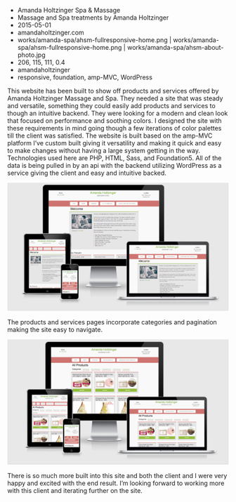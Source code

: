 * Amanda Holtzinger Spa & Massage
* Massage and Spa treatments by Amanda Holtzinger
* 2015-05-01
* amandaholtzinger.com
* works/amanda-spa/ahsm-fullresponsive-home.png | works/amanda-spa/ahsm-fullresponsive-home.png | works/amanda-spa/ahsm-about-photo.jpg
* 206, 115, 111, 0.4
* amandaholtzinger
* responsive, foundation, amp-MVC, WordPress

This website has been built to show off products and services offered by Amanda Holtzinger Massage and Spa. They needed a site that was steady and versatile, something they could easily add products and services to though an intuitive backend. They were looking for a modern and clean look that focused on performance and soothing colors. I designed the site with these requirements in mind going though a few iterations of color palettes till the client was satisfied. The website is built based on the amp-MVC platform I’ve custom built giving it versatility and making it quick and easy to make changes without having a large system getting in the way. Technologies used here are PHP, HTML, Sass, and Foundation5. All of the data is being pulled in by an api with the backend utilizing WordPress as a service giving the client and easy and intuitive backed. 

<img src="/assets/img/works/amanda-spa/ahsm-fullresponsive-home.png" class="inner-blog-photo" alt="Fully responsive website from mobile phone to full desktop and everything in between" />

The products and services pages incorporate categories and pagination making the site easy to navigate. 

<img src="/assets/img/works/amanda-spa/ahsm-fullresponsive-products.png" class="inner-blog-photo" alt="Fully responsive website from mobile phone to full desktop and everything in between" />

There is so much more built into this site and both the client and I were very happy and excited with the end result. I’m looking forward to working more with this client and iterating further on the site. 

